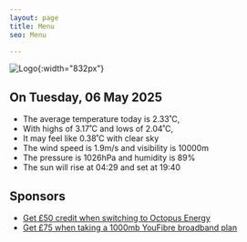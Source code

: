 ```yaml
---
layout: page
title: Menu
seo: Menu

---
```


![Logo](/images/logo.jpg){:width="832px"}

<!-- weather_marker starts -->
## On Tuesday, 06 May 2025

- The average temperature today is 2.33˚C,
- With highs of 3.17˚C and lows of 2.04˚C,
- It may feel like 0.38˚C with clear sky
- The wind speed is 1.9m/s and visibility is 10000m
- The pressure is 1026hPa and humidity is 89%
- The sun will rise at 04:29 and set at 19:40

<!-- weather_marker ends -->

## Sponsors

- [Get £50 credit when switching to Octopus Energy](https://bit.ly/3oD1nnS)
- [Get £75 when taking a 1000mb YouFibre broadband plan](https://aklam.io/91zWhU?)
